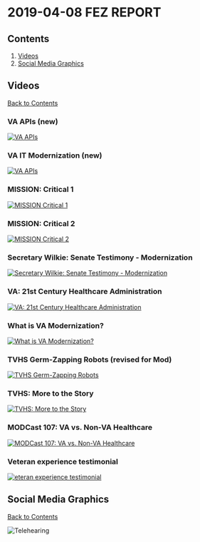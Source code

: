 # 2019-04-08 FEZ REPORT

## Contents
1. [Videos](https://github.com/eghove/va-mod/blob/master/notes/20190408_Presentation.md#videos)
1. [Social Media Graphics](https://github.com/eghove/va-mod/blob/master/notes/20190408_Presentation.md#social-media-graphics)

## Videos 
[Back to Contents](https://github.com/eghove/va-mod/blob/master/notes/20190408_Presentation.md#contents)

### VA APIs (new)

[![VA APIs](http://img.youtube.com/vi/lDFmwYrosiA/0.jpg)](https://www.youtube.com/watch?v=lDFmwYrosiA?rel=0&amp;showinfo=0)



### VA IT Modernization (new)

[![VA APIs](http://img.youtube.com/vi/nqBFt0EjJTg/0.jpg)](https://www.youtube.com/watch?v=nqBFt0EjJTg&?rel=0&amp;showinfo=0)


### MISSION: Critical 1 

[![MISSION Critical 1 ](http://img.youtube.com/vi/jZX8drq9szo/0.jpg)](https://www.youtube.com/watch?v=jZX8drq9szo&?rel=0&amp;showinfo=0)


### MISSION: Critical 2 

[![MISSION Critical 2 ](http://img.youtube.com/vi/WQAMMS4_5DM/0.jpg)](https://www.youtube.com/watch?v=WQAMMS4_5DM&?rel=0&amp;showinfo=0)


### Secretary Wilkie: Senate Testimony - Modernization

[![Secretary Wilkie: Senate Testimony - Modernization ](http://img.youtube.com/vi/0bbNL50BeNY/0.jpg)](https://www.youtube.com/watch?v=0bbNL50BeNY&?rel=0&amp;showinfo=0)

### VA: 21st Century Healthcare Administration

[![VA: 21st Century Healthcare Administration ](http://img.youtube.com/vi/2wL3-ljKpuc/0.jpg)](https://www.youtube.com/watch?v=2wL3-ljKpuc&?rel=0&amp;showinfo=0)

### What is VA Modernization?

[![What is VA Modernization? ](http://img.youtube.com/vi/iPFEr6sWgmY/0.jpg)](https://www.youtube.com/watch?v=iPFEr6sWgmY&?rel=0&amp;showinfo=0)

### TVHS Germ-Zapping Robots (revised for Mod)

[![TVHS Germ-Zapping Robots](http://img.youtube.com/vi/756pMw181ZI/0.jpg)](https://www.youtube.com/watch?v=756pMw181ZI&?rel=0&amp;showinfo=0)

### TVHS: More to the Story

[![TVHS: More to the Story](http://img.youtube.com/vi/MTLiiR_TZbE/0.jpg)](https://www.youtube.com/watch?v=MTLiiR_TZbE&?rel=0&amp;showinfo=0)

### MODCast 107: VA vs. Non-VA Healthcare

[![MODCast 107: VA vs. Non-VA Healthcare](http://img.youtube.com/vi/HZBKdC0I4eY/0.jpg)](https://www.youtube.com/watch?v=HZBKdC0I4eY&?rel=0&amp;showinfo=0)

### Veteran experience testimonial
[![eteran experience testimonial](http://img.youtube.com/vi/ePJAWd_HzIg/0.jpg)](https://www.youtube.com/watch?v=ePJAWd_HzIg&?rel=0&amp;showinfo=0)


## Social Media Graphics
[Back to Contents](https://github.com/eghove/va-mod/blob/master/notes/20190408_Presentation.md#contents)

![Telehearing](https://github.com/eghove/va-mod/blob/master/mod-good-news/assets/img/closeToTelehearingFBTI.png "Logo Title Text 1")
